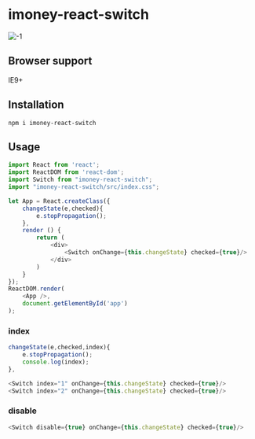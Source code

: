 # imoney-react-switch
![-1](https://cloud.githubusercontent.com/assets/1193966/25661681/26387524-3044-11e7-96db-dcab1fd9e061.png)

## Browser support

IE9+
## Installation

    npm i imoney-react-switch

## Usage

```js
import React from 'react';
import ReactDOM from 'react-dom';
import Switch from "imoney-react-switch";
import "imoney-react-switch/src/index.css";
```

```js
let App = React.createClass({
    changeState(e,checked){
        e.stopPropagation();
    },
    render () {
        return (
            <div>
                <Switch onChange={this.changeState} checked={true}/>
            </div>
        )
    }
});
ReactDOM.render(
    <App />,
    document.getElementById('app')
);
```
### index
```js
changeState(e,checked,index){
    e.stopPropagation();
    console.log(index);
},
```
```js
<Switch index="1" onChange={this.changeState} checked={true}/>
<Switch index="2" onChange={this.changeState} checked={true}/>
```
### disable
```js
<Switch disable={true} onChange={this.changeState} checked={true}/>
```

